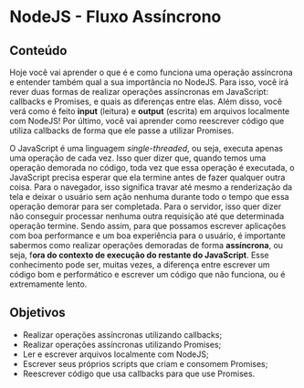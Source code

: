 # NodeJS - Fluxo Assíncrono
## Conteúdo
Hoje você vai aprender o que é e como funciona uma operação assíncrona e entender também qual a sua importância no NodeJS. Para isso, você irá rever duas formas de realizar operações assíncronas em JavaScript: callbacks e Promises, e quais as diferenças entre elas.
Além disso, você verá como é feito **input** (leitura) e **output** (escrita) em arquivos localmente com NodeJS!
Por último, você vai aprender como reescrever código que utiliza callbacks de forma que ele passe a utilizar Promises.

O JavaScript é uma linguagem _single-threaded_, ou seja, executa apenas uma operação de cada vez. Isso quer dizer que, quando temos uma operação demorada no código, toda vez que essa operação é executada, o JavaScript precisa esperar que ela termine antes de fazer qualquer outra coisa.
Para o navegador, isso significa travar até mesmo a renderização da tela e deixar o usuário sem ação nenhuma durante todo o tempo que essa operação demorar para ser completada. Para o servidor, isso quer dizer não conseguir processar nenhuma outra requisição até que determinada operação termine.
Sendo assim, para que possamos escrever aplicações com boa performance e um boa experiência para o usuário, é importante sabermos como realizar operações demoradas de forma **assíncrona**, ou seja, f**ora do contexto de execução do restante do JavaScript**. Esse conhecimento pode ser, muitas vezes, a diferença entre escrever um código bom e performático e escrever um código que não funciona, ou é extremamente lento.
## Objetivos
- Realizar operações assíncronas utilizando callbacks;
- Realizar operações assíncronas utilizando Promises;
- Ler e escrever arquivos localmente com NodeJS;
- Escrever seus próprios scripts que criam e consomem Promises;
- Reescrever código que usa callbacks para que use Promises.